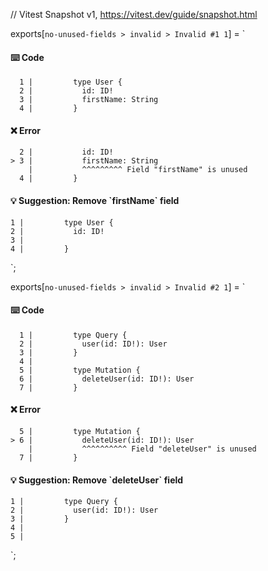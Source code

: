 // Vitest Snapshot v1, https://vitest.dev/guide/snapshot.html

exports[`no-unused-fields > invalid > Invalid #1 1`] = `
#### ⌨️ Code

      1 |         type User {
      2 |           id: ID!
      3 |           firstName: String
      4 |         }

#### ❌ Error

      2 |           id: ID!
    > 3 |           firstName: String
        |           ^^^^^^^^^ Field "firstName" is unused
      4 |         }

#### 💡 Suggestion: Remove \`firstName\` field

    1 |         type User {
    2 |           id: ID!
    3 |           
    4 |         }
`;

exports[`no-unused-fields > invalid > Invalid #2 1`] = `
#### ⌨️ Code

      1 |         type Query {
      2 |           user(id: ID!): User
      3 |         }
      4 |
      5 |         type Mutation {
      6 |           deleteUser(id: ID!): User
      7 |         }

#### ❌ Error

      5 |         type Mutation {
    > 6 |           deleteUser(id: ID!): User
        |           ^^^^^^^^^^ Field "deleteUser" is unused
      7 |         }

#### 💡 Suggestion: Remove \`deleteUser\` field

    1 |         type Query {
    2 |           user(id: ID!): User
    3 |         }
    4 |
    5 |         
`;
